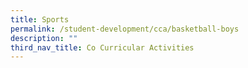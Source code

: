 ```yaml
---
title: Sports
permalink: /student-development/cca/basketball-boys
description: ""
third_nav_title: Co Curricular Activities
---
```




